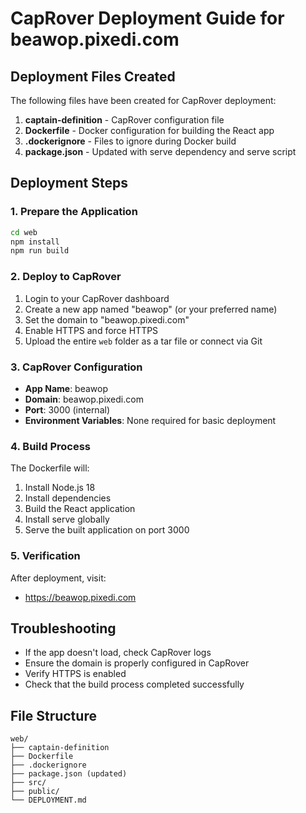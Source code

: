 # CapRover Deployment Guide for beawop.pixedi.com

## Deployment Files Created

The following files have been created for CapRover deployment:

1. **captain-definition** - CapRover configuration file
2. **Dockerfile** - Docker configuration for building the React app
3. **.dockerignore** - Files to ignore during Docker build
4. **package.json** - Updated with serve dependency and serve script

## Deployment Steps

### 1. Prepare the Application
```bash
cd web
npm install
npm run build
```

### 2. Deploy to CapRover

1. Login to your CapRover dashboard
2. Create a new app named "beawop" (or your preferred name)
3. Set the domain to "beawop.pixedi.com"
4. Enable HTTPS and force HTTPS
5. Upload the entire `web` folder as a tar file or connect via Git

### 3. CapRover Configuration

- **App Name**: beawop
- **Domain**: beawop.pixedi.com
- **Port**: 3000 (internal)
- **Environment Variables**: None required for basic deployment

### 4. Build Process

The Dockerfile will:
1. Install Node.js 18
2. Install dependencies
3. Build the React application
4. Install serve globally
5. Serve the built application on port 3000

### 5. Verification

After deployment, visit:
- https://beawop.pixedi.com

## Troubleshooting

- If the app doesn't load, check CapRover logs
- Ensure the domain is properly configured in CapRover
- Verify HTTPS is enabled
- Check that the build process completed successfully

## File Structure

```
web/
├── captain-definition
├── Dockerfile
├── .dockerignore
├── package.json (updated)
├── src/
├── public/
└── DEPLOYMENT.md
```

